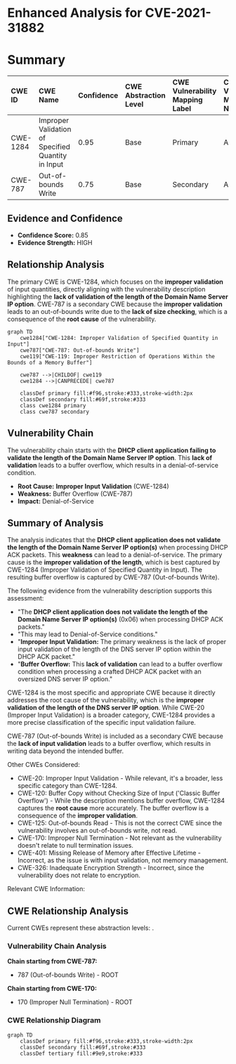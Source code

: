 # Enhanced Analysis for CVE-2021-31882

# Summary
| CWE ID  | CWE Name                                                                                     | Confidence | CWE Abstraction Level | CWE Vulnerability Mapping Label | CWE-Vulnerability Mapping Notes |
| :-------- | :--------------------------------------------------------------------------------------------- | :---------- | :---------------------- | :-------------------------------- | :-------------------------------- |
| CWE-1284 | Improper Validation of Specified Quantity in Input                                             | 0.95      | Base                    | Primary                           | Allowed                           |
| CWE-787   | Out-of-bounds Write                                                                           | 0.75      | Base                    | Secondary                         | Allowed                           |

## Evidence and Confidence

*   **Confidence Score:** 0.85
*   **Evidence Strength:** HIGH

## Relationship Analysis
The primary CWE is CWE-1284, which focuses on the **improper validation** of input quantities, directly aligning with the vulnerability description highlighting the **lack of validation of the length of the Domain Name Server IP option**. CWE-787 is a secondary CWE because the **improper validation** leads to an out-of-bounds write due to the **lack of size checking**, which is a consequence of the **root cause** of the vulnerability.

```mermaid
graph TD
    cwe1284["CWE-1284: Improper Validation of Specified Quantity in Input"]
    cwe787["CWE-787: Out-of-bounds Write"]
    cwe119["CWE-119: Improper Restriction of Operations Within the Bounds of a Memory Buffer"]

    cwe787 -->|CHILDOF| cwe119
    cwe1284 -->|CANPRECEDE| cwe787

    classDef primary fill:#f96,stroke:#333,stroke-width:2px
    classDef secondary fill:#69f,stroke:#333
    class cwe1284 primary
    class cwe787 secondary
```

## Vulnerability Chain
The vulnerability chain starts with the **DHCP client application failing to validate the length of the Domain Name Server IP option**. This **lack of validation** leads to a buffer overflow, which results in a denial-of-service condition.
  - **Root Cause:** **Improper Input Validation** (CWE-1284)
  - **Weakness:** Buffer Overflow (CWE-787)
  - **Impact:** Denial-of-Service

## Summary of Analysis
The analysis indicates that the **DHCP client application does not validate the length of the Domain Name Server IP option(s)** when processing DHCP ACK packets. This **weakness** can lead to a denial-of-service. The primary cause is the **improper validation of the length**, which is best captured by CWE-1284 (Improper Validation of Specified Quantity in Input). The resulting buffer overflow is captured by CWE-787 (Out-of-bounds Write).

The following evidence from the vulnerability description supports this assessment:
*   "The **DHCP client application does not validate the length of the Domain Name Server IP option(s)** (0x06) when processing DHCP ACK packets."
*   "This may lead to Denial-of-Service conditions."
*   "**Improper Input Validation:** The primary weakness is the lack of proper input validation of the length of the DNS server IP option within the DHCP ACK packet."
*   "**Buffer Overflow:** This **lack of validation** can lead to a buffer overflow condition when processing a crafted DHCP ACK packet with an oversized DNS server IP option."

CWE-1284 is the most specific and appropriate CWE because it directly addresses the root cause of the vulnerability, which is the **improper validation of the length of the DNS server IP option**. While CWE-20 (Improper Input Validation) is a broader category, CWE-1284 provides a more precise classification of the specific input validation failure.

CWE-787 (Out-of-bounds Write) is included as a secondary CWE because the **lack of input validation** leads to a buffer overflow, which results in writing data beyond the intended buffer.

Other CWEs Considered:

*   CWE-20: Improper Input Validation - While relevant, it's a broader, less specific category than CWE-1284.
*   CWE-120: Buffer Copy without Checking Size of Input ('Classic Buffer Overflow') - While the description mentions buffer overflow, CWE-1284 captures the **root cause** more accurately. The buffer overflow is a consequence of the **improper validation**.
*   CWE-125: Out-of-bounds Read - This is not the correct CWE since the vulnerability involves an out-of-bounds write, not read.
*   CWE-170: Improper Null Termination - Not relevant as the vulnerability doesn't relate to null termination issues.
*   CWE-401: Missing Release of Memory after Effective Lifetime - Incorrect, as the issue is with input validation, not memory management.
*   CWE-326: Inadequate Encryption Strength - Incorrect, since the vulnerability does not relate to encryption.

Relevant CWE Information:


## CWE Relationship Analysis

Current CWEs represent these abstraction levels: .


### Vulnerability Chain Analysis

**Chain starting from CWE-787:**
- 787 (Out-of-bounds Write) - ROOT


**Chain starting from CWE-170:**
- 170 (Improper Null Termination) - ROOT



### CWE Relationship Diagram

```mermaid
graph TD
    classDef primary fill:#f96,stroke:#333,stroke-width:2px
    classDef secondary fill:#69f,stroke:#333
    classDef tertiary fill:#9e9,stroke:#333
```